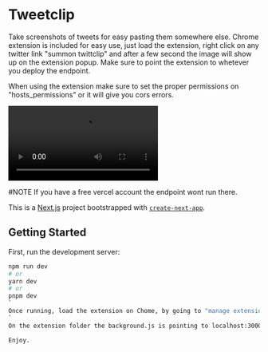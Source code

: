 # Tweetclip
Take screenshots of tweets for easy pasting them somewhere else. 
Chrome extension is included for easy use, just load the extension, right click on any twitter link "summon twittclip" and after a few second the image will show up on the extension popup. Make sure to point the extension to whetever you deploy the endpoint.

When using the extension make sure to set the proper permissions on "hosts_permissions" or it will give you cors errors.

![hero](public/tweetclip.mp4)

#NOTE
If you have a free vercel account the endpoint wont run there.

This is a [Next.js](https://nextjs.org/) project bootstrapped with [`create-next-app`](https://github.com/vercel/next.js/tree/canary/packages/create-next-app).

## Getting Started

First, run the development server:

```bash
npm run dev
# or
yarn dev
# or
pnpm dev
`
Once running, load the extension on Chome, by going to "manage extension" -> "Load Unpacked".
`
On the extension folder the background.js is pointing to localhost:3000 to get the sreenshots if you launch the next app on a different port make sure yo change that in the background.js.

Enjoy.
